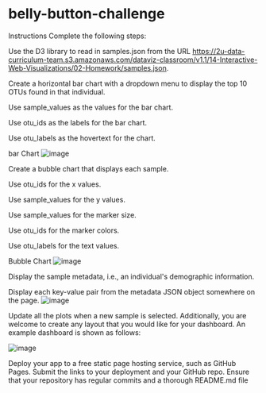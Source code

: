 # belly-button-challenge

Instructions
Complete the following steps:

Use the D3 library to read in samples.json from the URL https://2u-data-curriculum-team.s3.amazonaws.com/dataviz-classroom/v1.1/14-Interactive-Web-Visualizations/02-Homework/samples.json.

Create a horizontal bar chart with a dropdown menu to display the top 10 OTUs found in that individual.

Use sample_values as the values for the bar chart.

Use otu_ids as the labels for the bar chart.

Use otu_labels as the hovertext for the chart.

bar Chart
![image](https://user-images.githubusercontent.com/119879974/230508655-1d1930ab-7641-4509-869c-cd99a67fd629.png)


Create a bubble chart that displays each sample.

Use otu_ids for the x values.

Use sample_values for the y values.

Use sample_values for the marker size.

Use otu_ids for the marker colors.

Use otu_labels for the text values.

Bubble Chart
![image](https://user-images.githubusercontent.com/119879974/230508618-0ee4a742-566e-4eb0-be6b-54e2dec59508.png)


Display the sample metadata, i.e., an individual's demographic information.

Display each key-value pair from the metadata JSON object somewhere on the page.
![image](https://user-images.githubusercontent.com/119879974/230508348-892af130-a316-406f-a99c-a0e743a50e05.png)

Update all the plots when a new sample is selected. Additionally, you are welcome to create any layout that you would like for your dashboard. An example dashboard is shown as follows:

![image](https://user-images.githubusercontent.com/119879974/230508313-0b583c00-0ff4-482f-8919-97860eeba513.png)

Deploy your app to a free static page hosting service, such as GitHub Pages. Submit the links to your deployment and your GitHub repo. Ensure that your repository has regular commits and a thorough README.md file
